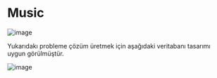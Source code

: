 # Music

![image](https://user-images.githubusercontent.com/119699844/218271375-2cf81467-5e3b-4641-8c50-325f63144bdb.png)

Yukarıdakı probleme çözüm üretmek için aşağıdaki veritabanı tasarımı uygun görülmüştür.

![image](https://user-images.githubusercontent.com/119699844/218271565-986753e5-407a-430a-8d77-bdd11a92e13f.png)
